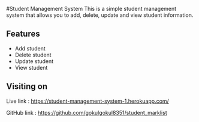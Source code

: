 #Student Management System
This is a simple student management system that allows you to add, delete, update and view student information.

## Features
- Add student
- Delete student
- Update student
- View student

## Visiting on

Live link : https://student-management-system-1.herokuapp.com/

GitHub link : https://github.com/gokulgokul8351/student_marklist


